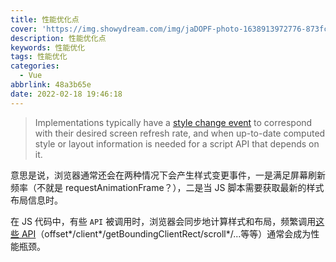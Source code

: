 ```yaml
---
title: 性能优化点
cover: 'https://img.showydream.com/img/jaDOPF-photo-1638913972776-873fc7af3fdf.jpeg'
description: 性能优化点
keywords: 性能优化
tags: 性能优化
categories:
  - Vue
abbrlink: 48a3b65e
date: 2022-02-18 19:46:18
---
```






> Implementations typically have a [style change event](https://link.juejin.cn?target=https%3A%2F%2Fwww.w3.org%2FTR%2Fcss-transitions-1%2F%23style-change-event) to correspond with their desired screen refresh rate, and when up-to-date computed style or layout information is needed for a script API that depends on it.

意思是说，浏览器通常还会在两种情况下会产生样式变更事件，一是满足屏幕刷新频率（不就是 requestAnimationFrame？），二是当 JS 脚本需要获取最新的样式布局信息时。

在 JS 代码中，有些 `API` 被调用时，浏览器会同步地计算样式和布局，频繁调用[这些 API](https://link.juejin.cn?target=https%3A%2F%2Fgist.github.com%2Fpaulirish%2F5d52fb081b3570c81e3a)（offset*/client*/getBoundingClientRect/scroll*/...等等）通常会成为性能瓶颈。



